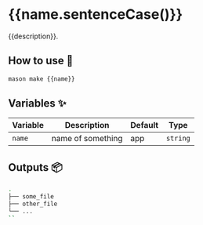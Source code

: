 # {{name.sentenceCase()}}

{{description}}.



## How to use 🚀

```sh
mason make {{name}}
```



## Variables ✨

| Variable | Description       | Default | Type     |
| -------- | ----------------- | ------- | -------- |
| `name`   | name of something | app     | `string` |



## Outputs 📦

```sh
.
├── some_file
├── other_file
└── ...
``
```
